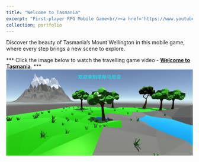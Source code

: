 ```yaml
---
title: "Welcome to Tasmania"
excerpt: "First-player RPG Mobile Game<br/><a href='https://www.youtube.com/watch?v=E68ZgQwC1oc'><img src='/images/Tasmania.jpg'></a>"
collection: portfolio
---
```


Discover the beauty of Tasmania’s Mount Wellington in this mobile game, where every step brings a new scene to explore.

*** Click the image below to watch the travelling game video - [**Welcome to Tasmania**](https://www.youtube.com/watch?v=E68ZgQwC1oc). ***
[![A game screenshot with a link to the game demo video](/images/Tasmania.jpg)](https://www.youtube.com/watch?v=E68ZgQwC1oc)